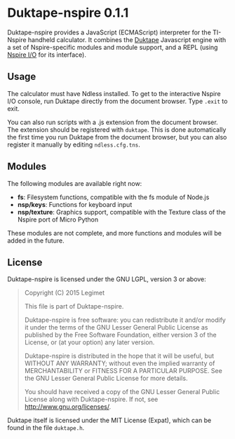 # Duktape-nspire 0.1.1 #

Duktape-nspire provides a JavaScript (ECMAScript) interpreter for the TI-Nspire handheld calculator.
It combines the [Duktape](https://github.com/svaarala/duktape) Javascript engine with a set of
Nspire-specific modules and module support, and a REPL (using
[Nspire I/O](https://github.com/compujuckel/nspire-io.git) for its interface).

## Usage
The calculator must have Ndless installed. To get to the interactive Nspire I/O console, run Duktape
directly from the document browser. Type `.exit` to exit.

You can also run scripts with a .js extension from the document browser. The extension should be
registered with `duktape`. This is done automatically the first time you run Duktape from the
document browser, but you can also register it manually by editing `ndless.cfg.tns`.

## Modules

The following modules are available right now:

* **fs**: Filesystem functions, compatible with the fs module of Node.js
* **nsp/keys**: Functions for keyboard input
* **nsp/texture**: Graphics support, compatible with the Texture class of the Nspire port of Micro
Python

These modules are not complete, and more functions and modules will be added in the future.

## License

Duktape-nspire is licensed under the GNU LGPL, version 3 or above:

> Copyright (C) 2015 Legimet
>
> This file is part of Duktape-nspire.
>
> Duktape-nspire is free software: you can redistribute it and/or modify
> it under the terms of the GNU Lesser General Public License as published by
> the Free Software Foundation, either version 3 of the License, or
> (at your option) any later version.
>
> Duktape-nspire is distributed in the hope that it will be useful,
> but WITHOUT ANY WARRANTY; without even the implied warranty of
> MERCHANTABILITY or FITNESS FOR A PARTICULAR PURPOSE. See the
> GNU Lesser General Public License for more details.
>
> You should have received a copy of the GNU Lesser General Public License
> along with Duktape-nspire. If not, see <http://www.gnu.org/licenses/>.

Duktape itself is licensed under the MIT License (Expat), which can be found in the file `duktape.h`.
